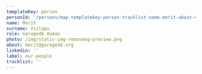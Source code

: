 ```yaml
---
templateKey: person
personId: '/persons/map-templatekey-person-tracklist-name-merit-about-merit-garage48-org-personid-uuid-photo-img-static-img-removebg-preview-png-label-our-people-role-garage48-human-surname-vislapu-linkedin/'
name: Merit
surname: Vislapu
role: Garage48 Human
photo: /img/static-img-removebg-preview.png
about: merit@garage48.org
linkedin: ''
label: our-people
tracklist: ''
---
```

